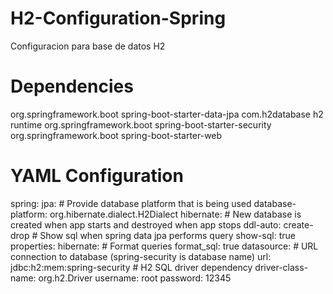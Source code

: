 # H2-Configuration-Spring
Configuracion para base de datos H2

# Dependencies
<dependency>
			<groupId>org.springframework.boot</groupId>
			<artifactId>spring-boot-starter-data-jpa</artifactId>
</dependency>
<dependency>
			<groupId>com.h2database</groupId>
			<artifactId>h2</artifactId>
			<scope>runtime</scope>
</dependency>
<dependency>
			<groupId>org.springframework.boot</groupId>
			<artifactId>spring-boot-starter-security</artifactId>
</dependency>
<dependency>
  <groupId>org.springframework.boot</groupId>
  <artifactId>spring-boot-starter-web</artifactId>
</dependency>


# YAML Configuration
spring:
  jpa:
    # Provide database platform that is being used
    database-platform: org.hibernate.dialect.H2Dialect
    hibernate:
      # New database is created when app starts and destroyed when app stops
      ddl-auto: create-drop
    # Show sql when spring data jpa performs query
    show-sql: true
    properties:
      hibernate:
        # Format queries
        format_sql: true
  datasource:
    # URL connection to database (spring-security is database name)
    url: jdbc:h2:mem:spring-security
    # H2 SQL driver dependency
    driver-class-name: org.h2.Driver
    username: root
    password: 12345
